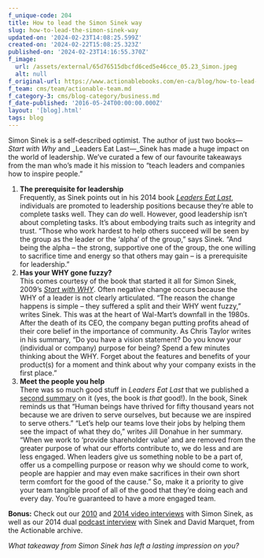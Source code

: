 ```yaml
---
f_unique-code: 204
title: How to lead the Simon Sinek way
slug: how-to-lead-the-simon-sinek-way
updated-on: '2024-02-23T14:08:25.599Z'
created-on: '2024-02-22T15:08:25.323Z'
published-on: '2024-02-23T14:16:55.370Z'
f_image:
  url: /assets/external/65d76515dbcfd6ced5e46cce_05.23_Simon.jpeg
  alt: null
f_original-url: https://www.actionablebooks.com/en-ca/blog/how-to-lead-the-simon-sinek-way/
f_team: cms/team/actionable-team.md
f_category-3: cms/blog-category/business.md
f_date-published: '2016-05-24T00:00:00.000Z'
layout: '[blog].html'
tags: blog
---
```


Simon Sinek is a self-described optimist. The author of just two books—_Start with Why_ and _Leaders Eat Last—_Sinek has made a huge impact on the world of leadership. We’ve curated a few of our favourite takeaways from the man who’s made it his mission to “teach leaders and companies how to inspire people.”

1.  **The prerequisite for leadership**  
    Frequently, as Sinek points out in his 2014 book [_Leaders Eat Last_](https://www.actionablebooks.com/en-ca/summaries/leaders-eat-last/), individuals are promoted to leadership positions because they’re able to complete tasks well. They can _do_ well. However, good leadership isn’t about completing tasks. It’s about embodying traits such as integrity and trust. “Those who work hardest to help others succeed will be seen by the group as the leader or the ‘alpha’ of the group,” says Sinek. “And being the alpha – the strong, supportive one of the group, the one willing to sacrifice time and energy so that others may gain – is a prerequisite for leadership.”
2.  **Has your WHY gone fuzzy?**  
    This comes courtesy of the book that started it all for Simon Sinek, 2009’s [_Start with WHY_](https://www.actionablebooks.com/en-ca/summaries/start-with-why/). Often negative change occurs because the WHY of a leader is not clearly articulated. “The reason the change happens is simple – they suffered a split and their WHY went fuzzy,” writes Sinek. This was at the heart of Wal-Mart’s downfall in the 1980s. After the death of its CEO, the company began putting profits ahead of their core belief in the importance of community. As Chris Taylor writes in his summary, “Do you have a vision statement? Do you know your (individual or company) purpose for being? Spend a few minutes thinking about the WHY. Forget about the features and benefits of your product(s) for a moment and think about why your company exists in the first place.”
3.  **Meet the people you help**  
    There was so much good stuff in _Leaders Eat Last_ that we published a [second summary](https://www.actionablebooks.com/en-ca/summaries/leaders-eat-last-sinek/) on it (yes, the book is _that_ good!). In the book, Sinek reminds us that “Human beings have thrived for fifty thousand years not because we are driven to serve ourselves, but because we are inspired to serve others.” “Let’s help our teams love their jobs by helping them see the impact of what they do,” writes Jill Donahue in her summary. “When we work to ‘provide shareholder value’ and are removed from the greater purpose of what our efforts contribute to, we do less and are less engaged. When leaders give us something noble to be a part of, offer us a compelling purpose or reason why we should come to work, people are happier and may even make sacrifices in their own short term comfort for the good of the cause.” So, make it a priority to give your team tangible proof of all of the good that they’re doing each and every day. You’re guaranteed to have a more engaged team.

**Bonus:** Check out our [2010](https://www.actionablebooks.com/en-ca/blog/vol-5-with-simon-sinek-starting-with-why/) and [2014 video interviews](https://www.actionablebooks.com/en-ca/blog/leadership-and-trust-with-simon-sinek/) with Simon Sinek, as well as our 2014 dual [podcast interview](https://www.actionablebooks.com/en-ca/podcast/010-your-leadership-echo/) with Sinek and David Marquet, from the Actionable archive.

_What takeaway from Simon Sinek has left a lasting impression on you?_
